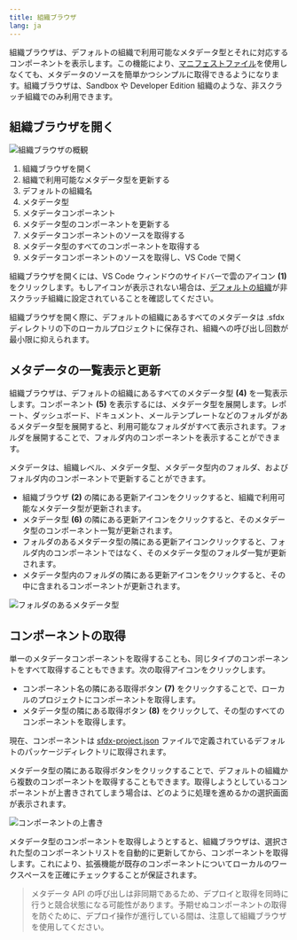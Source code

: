 ```yaml
---
title: 組織ブラウザ
lang: ja
---
```


組織ブラウザは、デフォルトの組織で利用可能なメタデータ型とそれに対応するコンポーネントを表示します。この機能により、[マニフェストファイル](./ja/user-guide/development-models#マニフェストを使用してプロジェクトを作成する)を使用しなくても、メタデータのソースを簡単かつシンプルに取得できるようになります。組織ブラウザは、Sandbox や Developer Edition 組織のような、非スクラッチ組織でのみ利用できます。

## 組織ブラウザを開く

![組織ブラウザの概観](./images/org_browser_overview.png)

1. 組織ブラウザを開く
2. 組織で利用可能なメタデータ型を更新する
3. デフォルトの組織名
4. メタデータ型
5. メタデータコンポーネント
6. メタデータ型のコンポーネントを更新する
7. メタデータコンポーネントのソースを取得する
8. メタデータ型のすべてのコンポーネントを取得する
9. メタデータコンポーネントのソースを取得し、VS Code で開く

組織ブラウザを開くには、VS Code ウィンドウのサイドバーで雲のアイコン **(1)** をクリックします。もしアイコンが表示されない場合は、[デフォルトの組織](./ja/user-guide/default-org)が非スクラッチ組織に設定されていることを確認してください。

組織ブラウザを開く際に、デフォルトの組織にあるすべてのメタデータは .sfdx ディレクトリの下のローカルプロジェクトに保存され、組織への呼び出し回数が最小限に抑えられます。

## メタデータの一覧表示と更新

組織ブラウザは、デフォルトの組織にあるすべてのメタデータ型 **(4)** を一覧表示します。コンポーネント **(5)** を表示するには、メタデータ型を展開します。レポート、ダッシュボード、ドキュメント、メールテンプレートなどのフォルダがあるメタデータ型を展開すると、利用可能なフォルダがすべて表示されます。フォルダを展開することで、フォルダ内のコンポーネントを表示することができます。

メタデータは、組織レベル、メタデータ型、メタデータ型内のフォルダ、およびフォルダ内のコンポーネントで更新することができます。

- 組織ブラウザ **(2)** の隣にある更新アイコンをクリックすると、組織で利用可能なメタデータ型が更新されます。
- メタデータ型 **(6)** の隣にある更新アイコンをクリックすると、そのメタデータ型のコンポーネント一覧が更新されます。
- フォルダのあるメタデータ型の隣にある更新アイコンクリックすると、フォルダ内のコンポーネントではなく、そのメタデータ型のフォルダ一覧が更新されます。
- メタデータ型内のフォルダの隣にある更新アイコンをクリックすると、その中に含まれるコンポーネントが更新されます。

![フォルダのあるメタデータ型](./images/org_browser_folders.png)

## コンポーネントの取得

単一のメタデータコンポーネントを取得することも、同じタイプのコンポーネントをすべて取得することもできます。次の取得アイコンをクリックします。

- コンポーネント名の隣にある取得ボタン **(7)** をクリックすることで、ローカルのプロジェクトにコンポーネントを取得します。
- メタデータ型の隣にある取得ボタン **(8)** をクリックして、その型のすべてのコンポーネントを取得します。

現在、コンポーネントは [sfdx-project.json](./ja/getting-started/first-project#sfdx-projectjson-ファイル) ファイルで定義されているデフォルトのパッケージディレクトリに取得されます。

メタデータ型の隣にある取得ボタンをクリックすることで、デフォルトの組織から複数のコンポーネントを取得することもできます。取得しようとしているコンポーネントが上書きされてしまう場合は、どのように処理を進めるかの選択画面が表示されます。

![コンポーネントの上書き](./images/overwrite-prompt.png)

メタデータ型のコンポーネントを取得しようとすると、組織ブラウザは、選択された型のコンポーネントリストを自動的に更新してから、コンポーネントを取得します。これにより、拡張機能が既存のコンポーネントについてローカルのワークスペースを正確にチェックすることが保証されます。

> メタデータ API の呼び出しは非同期であるため、デプロイと取得を同時に行うと競合状態になる可能性があります。予期せぬコンポーネントの取得を防ぐために、デプロイ操作が進行している間は、注意して組織ブラウザを使用してください。
